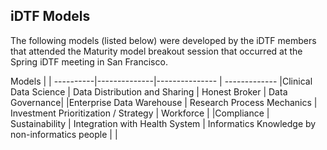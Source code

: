 ## iDTF Models

The following models (listed below) were developed by the iDTF members that attended the Maturity model breakout session that occurred at the Spring iDTF meeting in San Francisco. 

Models |
| ----------|--------------|--------------- | -------------
|Clinical Data Science | Data Distribution and Sharing | Honest Broker | Data Governance|
|Enterprise Data Warehouse | Research Process Mechanics | Investment Prioritization / Strategy | Workforce |
|Compliance | Sustainability | Integration with Health System | Informatics Knowledge by non-informatics people | 
|
